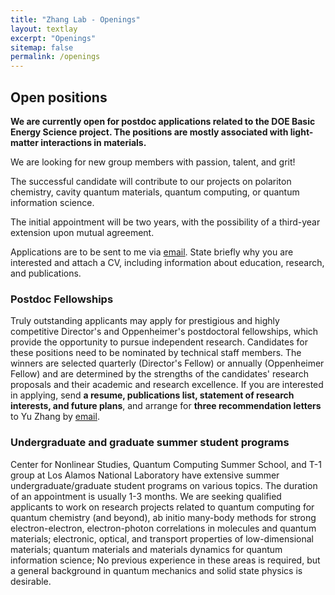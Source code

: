 ```yaml
---
title: "Zhang Lab - Openings"
layout: textlay
excerpt: "Openings"
sitemap: false
permalink: /openings
---
```


## Open positions

**We are currently open for postdoc applications related to the DOE Basic Energy Science project. The positions are mostly associated with light-matter interactions in materials.**

We are looking for new group members with passion, talent, and grit!

The successful candidate will contribute to our projects on polariton chemistry, cavity quantum materials, quantum computing, or quantum information science.

<!--  developing multiscale methods and massively parallel algorithms for modeling polariton dynamics (or molecular quantum electrodynamics at large) on heterogeneous architectures. -->


The initial appointment will be two years, with the possibility of a third-year extension upon mutual agreement.

Applications are to be sent to me via [email](mailto:zhy@lanl.gov). State briefly why you are interested and attach a CV, including information about education, research, and publications.

### Postdoc Fellowships

Truly outstanding applicants may apply for prestigious and highly competitive Director's and Oppenheimer's postdoctoral fellowships, which provide the opportunity to pursue independent research. Candidates for these positions need to be nominated by technical staff members. The winners are selected quarterly (Director's Fellow) or annually (Oppenheimer Fellow) and are determined by the strengths of the candidates' research proposals and their academic and research excellence. If you are interested in applying, send <b>a resume, publications list, statement of research interests, and future plans</b>, and arrange for <b>three recommendation letters</b> to Yu Zhang by [email](mailto:zhy@lanl.gov).

### Undergraduate and graduate summer student programs

Center for Nonlinear Studies, Quantum Computing Summer School, and T-1 group at Los Alamos National Laboratory have extensive summer undergraduate/graduate student programs on various topics. The duration of an appointment is usually 1-3 months. We are seeking qualified applicants to work on research projects related to quantum computing for quantum chemistry (and beyond), ab initio many-body methods for strong electron-electron, electron-photon correlations in molecules and quantum materials; electronic, optical, and transport properties of low-dimensional materials; quantum materials and materials dynamics for quantum information science; No previous experience in these areas is required, but a general background in quantum mechanics and solid state physics is desirable.


